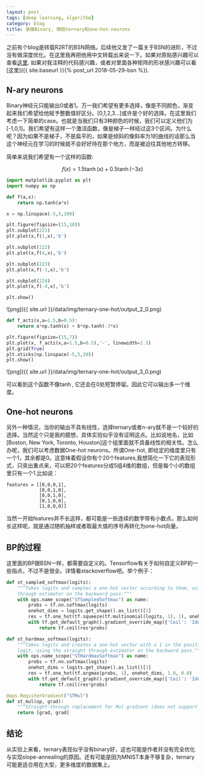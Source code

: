 ```yaml
---
layout: post
tags: [deep learning, algorithm]
category: blog
title: 承接Binary, 拥抱ternary和one-hot-neurons
---
```

之前有个blog是转载R2RT的BSN网络。后续他又发了一篇关于BSN的进阶，不过没有做深度优化。在这里我再把他用中文转载出来说一下。如果对原贴感兴趣可以查看[这里](https://r2rt.com/binary-stochastic-neurons-in-tensorflow.html). 如果对我注释的代码感兴趣，或者对里面各种矩阵的形状感兴趣可以看[这里]({{ site.baseurl }}{% post_url 2018-05-29-bsn %}).

## N-ary neurons
Binary神经元只能输出0或者1。万一我们希望有更多选择，像是不同颜色，渐变起来我们希望给他赋予整数值好区分。[0,1,2,3...]或许是个好的选择。在这里我们考虑一下简单的case。也就是当我们只有3种颜色的时候，我们可以定义他们为[-1,0,1]。我们希望有这样一个激活函数，像是梯子一样经过这3个区间。为什么呢？因为如果不是梯子，不是扁平的，如果是倾斜的像斜率为1的曲线的话那么当这个神经元在学习的时候就不会好好待在那个地方，而是被迫往其他地方转移。

简单来说我们希望有一个这样的函数: 

$$f(x) = 1.5\tanh(x) + 0.5\tanh(-3x)$$



```python
import matplotlib.pyplot as plt
import numpy as np
```


```python
def f(a,x):
    return np.tanh(a*x)
```


```python
x = np.linspace(-5,5,100)

plt.figure(figsize=(15,10))
plt.subplot(221)
plt.plot(x,f(1,x),'b')

plt.subplot(222)
plt.plot(x,f(4,x),'b')

plt.subplot(223)
plt.plot(x,f(-1,x),'b')

plt.subplot(224)
plt.plot(x,f(-4,x),'b')

plt.show()
```


![png]({{ site.url }}/data/img/ternary-one-hot/output_2_0.png)



```python
def f_acti(x,a=1.5,b=0.5):
    return a*np.tanh(x) + b*np.tanh(-3*x)

plt.figure(figsize=(15,7))
plt.plot(x, f_acti(x,a=1.5,b=0.5),'-', linewidth=1.5)
plt.grid(True)
plt.xticks(np.linspace(-5,5,20))
plt.show()
```


![png]({{ site.url }}/data/img/ternary-one-hot/output_3_0.png)

可以看到这个函数不像$\tanh$, 它还会在0处短暂停留。因此它可以输出多一个维度。

## One-hot neurons
另外一种情况，当你的输出不具有线性，选择ternary或者n-ary就不是一个较好的选择。当然这个只是我的臆想，具体实验似乎没有证明这点。比如说地名，比如[Boston, New York, Toronto, Houston]这个组里面就不具备线性的相关性。怎么办呢，我们可以考虑数据One-hot neurons。所谓One-hot, 即给定的维度里只有一个1，其余都是0。这意味着假设你有个20个features,我想简化一下它的表现形式，只突出重点来，可以把20个features分成5组4维的数组，但是每个小的数组里只有一个1.比如说：
            
    features = [[0,0,0,1],
                [0,0,1,0],
                [0,0,1,0],
                [0,1,0,0],
                [1,0,0,0]]

当然一开始features并不长这样，都可能是一些连续的数字带有小数点。那么如何长这样呢，就是通过随机抽样或者取最大值的序号再转化为one-hot向量。

## BP的过程
这里面的BP跟BSN一样，都需要自定义的。Tensorflow有关于如何自定义BP的一些指点，不过不是很全。详情看stackoverflow吧。举个例子：
```python
def st_sampled_softmax(logits):
    """Takes logits and samples a one-hot vector according to them, using the straight
    through estimator on the backward pass."""
    with ops.name_scope("STSampledSoftmax") as name:
        probs = tf.nn.softmax(logits)
        onehot_dims = logits.get_shape().as_list()[1]
        res = tf.one_hot(tf.squeeze(tf.multinomial(logits, 1), 1), onehot_dims, 1.0, 0.0)
        with tf.get_default_graph().gradient_override_map({'Ceil': 'Identity', 'Mul': 'STMul'}):
            return tf.ceil(res*probs)

def st_hardmax_softmax(logits):
    """Takes logits and creates a one-hot vector with a 1 in the position of the maximum
    logit, using the straight through estimator on the backward pass."""
    with ops.name_scope("STHardmaxSoftmax") as name:
        probs = tf.nn.softmax(logits)
        onehot_dims = logits.get_shape().as_list()[1]
        res = tf.one_hot(tf.argmax(probs, 1), onehot_dims, 1.0, 0.0)
        with tf.get_default_graph().gradient_override_map({'Ceil': 'Identity', 'Mul': 'STMul'}):
            return tf.ceil(res*probs)

@ops.RegisterGradient("STMul")
def st_mul(op, grad):
    """Straight-through replacement for Mul gradient (does not support broadcasting)."""
    return [grad, grad]
```

## 结论
从实验上来看，ternary表现似乎没有binary好，这也可能是作者并没有完全优化与实现slope-annealing的原因。还有可能是因为MNIST本身不够复杂，ternary可能更适合用在大型，更多维度的数据集上。